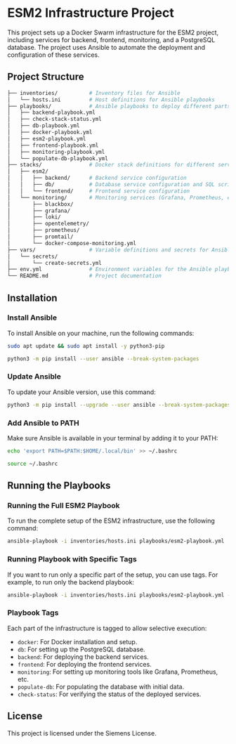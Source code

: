 # ESM2 Infrastructure Project

This project sets up a Docker Swarm infrastructure for the ESM2 project, including services for backend, frontend,
monitoring, and a PostgreSQL database. The project uses Ansible to automate the deployment and configuration of these
services.

## Project Structure

```bash
├── inventories/          # Inventory files for Ansible
│   └── hosts.ini         # Host definitions for Ansible playbooks
├── playbooks/            # Ansible playbooks to deploy different parts of the stack
│   ├── backend-playbook.yml
│   ├── check-stack-status.yml
│   ├── db-playbook.yml
│   ├── docker-playbook.yml
│   ├── esm2-playbook.yml
│   ├── frontend-playbook.yml
│   ├── monitoring-playbook.yml
│   └── populate-db-playbook.yml
├── stacks/               # Docker stack definitions for different services
│   ├── esm2/
│   │   ├── backend/      # Backend service configuration
│   │   ├── db/           # Database service configuration and SQL scripts
│   │   └── frontend/     # Frontend service configuration
│   └── monitoring/       # Monitoring services (Grafana, Prometheus, etc.)
│       ├── blackbox/
│       ├── grafana/
│       ├── loki/
│       ├── opentelemetry/
│       ├── prometheus/
│       ├── promtail/
│       └── docker-compose-monitoring.yml
├── vars/                 # Variable definitions and secrets for Ansible
│   └── secrets/
│       └── create-secrets.yml
├── env.yml               # Environment variables for the Ansible playbooks
└── README.md             # Project documentation
```

## Installation

### Install Ansible

To install Ansible on your machine, run the following commands:

```bash
sudo apt update && sudo apt install -y python3-pip
```

```bash
python3 -m pip install --user ansible --break-system-packages
```

### Update Ansible

To update your Ansible version, use this command:

```bash
python3 -m pip install --upgrade --user ansible --break-system-packages
```

### Add Ansible to PATH

Make sure Ansible is available in your terminal by adding it to your PATH:

```bash
echo 'export PATH=$PATH:$HOME/.local/bin' >> ~/.bashrc
```

```bash
source ~/.bashrc
```

## Running the Playbooks

### Running the Full ESM2 Playbook

To run the complete setup of the ESM2 infrastructure, use the following command:

```bash
ansible-playbook -i inventories/hosts.ini playbooks/esm2-playbook.yml
```

### Running Playbook with Specific Tags

If you want to run only a specific part of the setup, you can use tags. For example, to run only the backend playbook:

```bash
ansible-playbook -i inventories/hosts.ini playbooks/esm2-playbook.yml --tags "backend"
```

### Playbook Tags

Each part of the infrastructure is tagged to allow selective execution:

- `docker`: For Docker installation and setup.
- `db`: For setting up the PostgreSQL database.
- `backend`: For deploying the backend services.
- `frontend`: For deploying the frontend services.
- `monitoring`: For setting up monitoring tools like Grafana, Prometheus, etc.
- `populate-db`: For populating the database with initial data.
- `check-status`: For verifying the status of the deployed services.

## License

This project is licensed under the Siemens License.
